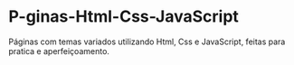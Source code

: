 # P-ginas-Html-Css-JavaScript
Páginas com temas variados utilizando Html, Css e JavaScript, feitas para pratica e aperfeiçoamento.

